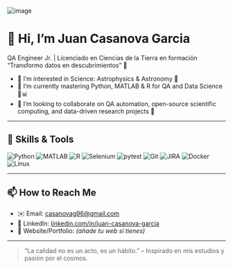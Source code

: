 ![image](https://github.com/user-attachments/assets/64f43893-df08-494a-bfb3-b8dccfdb9496)

# 👋 Hi, I’m Juan Casanova Garcia

QA Engineer Jr. | Licenciado en Ciencias de la Tierra en formación  
“Transformo datos en descubrimientos” 🔭

- 👀 I’m interested in Science: Astrophysics & Astronomy 🌌  
- 🌱 I’m currently mastering Python, MATLAB & R for QA and Data Science 🐍📊  
- 💞️ I’m looking to collaborate on QA automation, open-source scientific computing, and data-driven research projects 🤝  

---

## 🔧 Skills & Tools

![Python](https://img.shields.io/badge/Python-3670A0?style=for-the-badge&logo=python&logoColor=white)
![MATLAB](https://img.shields.io/badge/MATLAB-FB4E0D?style=for-the-badge&logo=mathworks&logoColor=white)
![R](https://img.shields.io/badge/R-276DC3?style=for-the-badge&logo=r&logoColor=white)
![Selenium](https://img.shields.io/badge/Selenium-43B02A?style=for-the-badge&logo=selenium&logoColor=white)
![pytest](https://img.shields.io/badge/pytest-FFD43B?style=for-the-badge&logo=pytest&logoColor=000000)
![Git](https://img.shields.io/badge/Git-F05032?style=for-the-badge&logo=git&logoColor=white)
![JIRA](https://img.shields.io/badge/JIRA-0052CC?style=for-the-badge&logo=jira&logoColor=white)
![Docker](https://img.shields.io/badge/Docker-2496ED?style=for-the-badge&logo=docker&logoColor=white)
![Linux](https://img.shields.io/badge/Linux-FCC624?style=for-the-badge&logo=linux&logoColor=black)

---

## 📫 How to Reach Me

- ✉️ Email: [casanovag96@gmail.com](mailto:casanovag96@gmail.com)  
- 💼 LinkedIn: [linkedin.com/in/juan-casanova-garcia](https://www.linkedin.com/in/juan-casanova-garcia)  
- 🔗 Website/Portfolio: _(añade tu web si tienes)_  

---

> “La calidad no es un acto, es un hábito.” – Inspirado en mis estudios y pasión por el cosmos.

                                       

<!---
JuanCasanovaG/JuanCasanovaG is a ✨ special ✨ repository because its `README.md` (this file) appears on your GitHub profile.
You can click the Preview link to take a look at your changes.
--->
